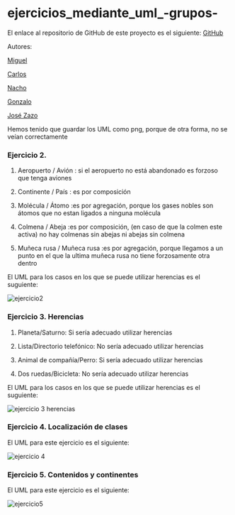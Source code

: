 # ejercicios_mediante_uml_-grupos-
El enlace al repositorio de GitHub de este proyecto es el siguiente: [GitHub](https://github.com/migueliiin/ejercicios_mediante_uml_-grupos-.git)

Autores:

[Miguel](https://github.com/migueliiin)

[Carlos](https://github.com/carlospuigserver)

[Nacho](https://github.com/Nachopedrero)

[Gonzalo](https://github.com/GonzaloGmv)

[José Zazo](https://github.com/jzazooro)

Hemos tenido que guardar los UML como png, porque de otra forma, no se veían correctamente

### Ejercicio 2.

1. Aeropuerto / Avión : si el aeropuerto no está abandonado es forzoso que tenga aviones

2. Continente / País : es por composición

3. Molécula / Átomo :es por agregación, porque los gases nobles son átomos que no estan ligados a ninguna molécula

4. Colmena / Abeja :es por composición, (en caso de que la colmen este activa) no hay colmenas sin abejas ni abejas sin colmena

5. Muñeca rusa / Muñeca rusa :es por agregación, porque llegamos a un punto en el que la ultima muñeca rusa no tiene forzosamente otra dentro

El UML para los casos en los que se puede utilizar herencias es el suguiente:

![ejercicio2](https://user-images.githubusercontent.com/91721552/158684405-6c87d0f2-794e-4e3a-99dc-d6e2013df42e.png)

### Ejercicio 3. Herencias
	
1. Planeta/Saturno: Si sería adecuado utilizar herencias

2. Lista/Directorio telefónico: No sería adecuado utilizar herencias

3. Animal de compañía/Perro: Si sería adecuado utilizar herencias

4. Dos ruedas/Bicicleta: No sería adecuado utilizar herencias

El UML para los casos en los que se puede utilizar herencias es el suguiente:

![ejercicio 3 herencias](https://user-images.githubusercontent.com/91721237/158646892-eadf53ae-3e18-44a6-a823-bdadb2770d18.jpg)


### Ejercicio 4. Localización de clases

El UML para este ejercicio es el siguiente:

![ejercicio 4](https://user-images.githubusercontent.com/91721237/158649831-ec7065f4-eb81-44dc-8c1f-bdc804ba8e95.png)

### Ejercicio 5. Contenidos y continentes

El UML para este ejercicio es el siguiente:

![ejercicio5](https://user-images.githubusercontent.com/91721552/158679393-1c7e25f2-10e4-48ac-ad23-4a0ea654f6bd.png)

